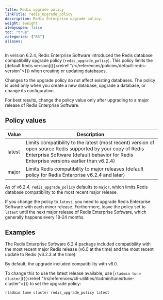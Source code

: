 ```yaml
---
Title: Redis upgrade policy
linkTitle: redis_upgrade_policy
description: Redis Enterprise upgrade policy. 
weight: $weight
alwaysopen: false
toc: "true"
categories: ["RS"]
aliases: 
---
```


In version 6.2.4, Redis Enterprise Software introduced the Redis database compatibility upgrade policy (`redis_upgrade_policy`). This policy limits the [default Redis version]({{<relref "/rs/references/policies/default-redis-version">}}) when creating or updating databases.

Changes to the upgrade policy do not affect existing databases. The policy is used only when you create a new database, upgrade a database, or change its configuration.

For best results, change the policy value only after upgrading to a major release of Redis Enterprise Software.

## Policy values

| Value | Description |
|-------|-------------|
| latest | Limits compatibility to the latest (most recent) version of open source Redis supported by your copy of Redis Enterprise Software (default behavior for Redis Enterprise versions earlier than v6.2.4) |
| major  | Limits Redis compatibility to major releases (default policy for Redis Enterprise v6.2.4 and later) |

As of v6.2.4, `redis_upgrade_policy` defaults to `major`, which limits Redis database compatibility to the most recent major release.

If you change the policy to `latest`, you need to upgrade Redis Enterprise Software with each minor release. Furthermore, leave the policy set to `latest` until the next major release of Redis Enterprise Software, which generally happens every 18-24 months.

## Examples

The Redis Enterprise Software 6.2.4 package included compatibility with the most recent major Redis release (v6.0 at the time) and the most recent update to Redis (v6.2.3 at the time).

By default, the upgrade included compatibility with v6.0.

To change this to use the latest release available, use [`rladmin tune cluster`]({{<relref "/rs/references/cli-utilities/rladmin/tune#tune-cluster">}}) to set the upgrade policy:

```sh
rladmin tune cluster redis_upgrade_policy latest
```